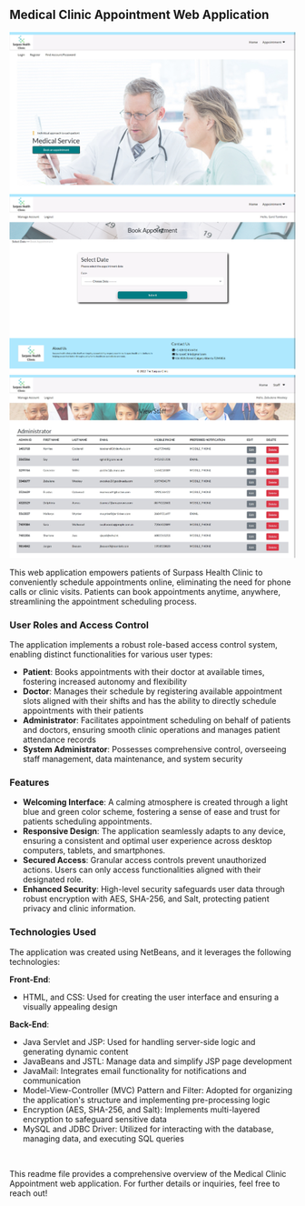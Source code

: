 ## Medical Clinic Appointment Web Application

![main page](/web/img/main_page.png)
![booking page](/web/img/booking_page.png)
![staff page](/web/img/staff_page.png)

This web application empowers patients of Surpass Health Clinic to conveniently schedule appointments online, eliminating the need for phone calls or clinic visits. Patients can book appointments anytime, anywhere, streamlining the appointment scheduling process.

### User Roles and Access Control

The application implements a robust role-based access control system, enabling distinct functionalities for various user types:

- **Patient**: Books appointments with their doctor at available times, fostering increased autonomy and flexibility
- **Doctor**: Manages their schedule by registering available appointment slots aligned with their shifts and has the ability to directly schedule appointments with their patients
- **Administrator**: Facilitates appointment scheduling on behalf of patients and doctors, ensuring smooth clinic operations and manages patient attendance records
- **System Administrator**: Possesses comprehensive control, overseeing staff management, data maintenance, and system security

### Features

- **Welcoming Interface**: A calming atmosphere is created through a light blue and green color scheme, fostering a sense of ease and trust for patients scheduling appointments.
- **Responsive Design**: The application seamlessly adapts to any device, ensuring a consistent and optimal user experience across desktop computers, tablets, and smartphones.
- **Secured Access**: Granular access controls prevent unauthorized actions. Users can only access functionalities aligned with their designated role.
- **Enhanced Security**: High-level security safeguards user data through robust encryption with AES, SHA-256, and Salt, protecting patient privacy and clinic information.

### Technologies Used

The application was created using NetBeans, and it leverages the following technologies:

**Front-End**:

- HTML, and CSS: Used for creating the user interface and ensuring a visually appealing design

**Back-End**:

- Java Servlet and JSP: Used for handling server-side logic and generating dynamic content
- JavaBeans and JSTL: Manage data and simplify JSP page development
- JavaMail: Integrates email functionality for notifications and communication
- Model-View-Controller (MVC) Pattern and Filter: Adopted for organizing the application's structure and implementing pre-processing logic
- Encryption (AES, SHA-256, and Salt): Implements multi-layered encryption to safeguard sensitive data
- MySQL and JDBC Driver: Utilized for interacting with the database, managing data, and executing SQL queries

<br />

This readme file provides a comprehensive overview of the Medical Clinic Appointment web application. For further details or inquiries, feel free to reach out!
